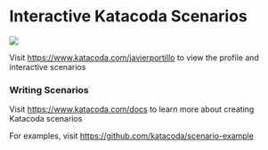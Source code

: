 # Interactive Katacoda Scenarios

[![](http://shields.katacoda.com/katacoda/javierportillo/count.svg)](https://www.katacoda.com/javierportillo "Get your profile on Katacoda.com")

Visit https://www.katacoda.com/javierportillo to view the profile and interactive scenarios

### Writing Scenarios
Visit https://www.katacoda.com/docs to learn more about creating Katacoda scenarios

For examples, visit https://github.com/katacoda/scenario-example
